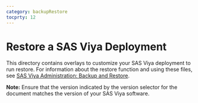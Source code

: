 ```yaml
---
category: backupRestore
tocprty: 12
---
```


# Restore a SAS Viya Deployment

This directory contains overlays to customize your SAS Viya deployment to run
restore. For information about the restore function and using these files, see
[SAS Viya Administration: Backup and Restore](https://documentation.sas.com/?cdcId=sasadmincdc&cdcVersion=default&docsetId=calbr&docsetTarget=titlepage.htm).

**Note:** Ensure that the version indicated by the version selector for the
document matches the version of your SAS Viya software.